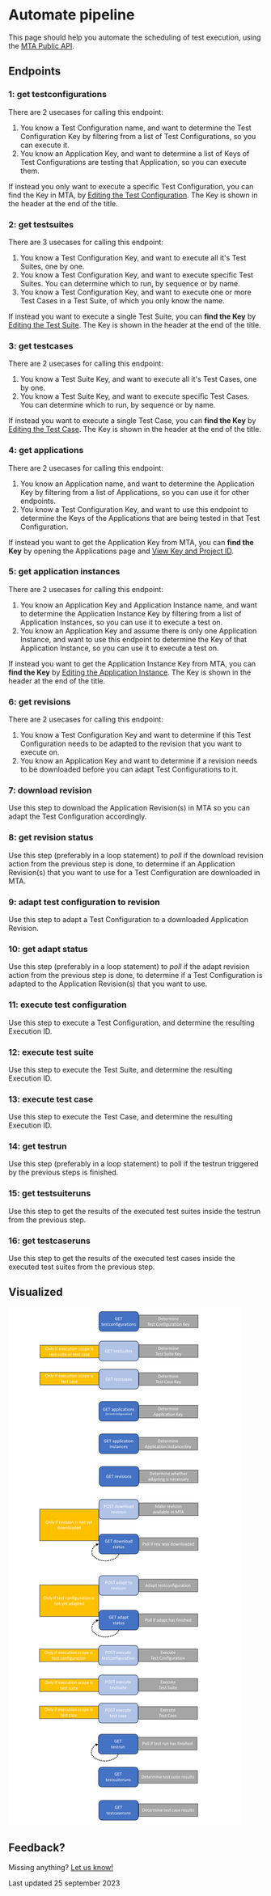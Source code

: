 # Automate pipeline

This page should help you automate the scheduling of test execution, using the [MTA Public API](../../../api).

## Endpoints

### 1: get testconfigurations

There are 2 usecases for calling this endpoint:
1. You know a Test Configuration name, and want to determine the Test Configuration Key by filtering from a list of Test Configurations, so you can execute it.
2. You know an Application Key, and want to determine a list of Keys of Test Configurations are testing that Application, so you can execute them.

If instead you only want to execute a specific Test Configuration, you can find the Key in MTA, by [Editing the Test Configuration](../../../mta/test-configuration#edit-a-test-configuration). The Key is shown in the header at the end of the title.

### 2: get testsuites

There are 3 usecases for calling this endpoint:
1. You know a Test Configuration Key, and want to execute all it's Test Suites, one by one.
2. You know a Test Configuration Key, and want to execute specific Test Suites. You can determine which to run, by sequence or by name.
3. You know a Test Configuration Key, and want to execute one or more Test Cases in a Test Suite, of which you only know the name.

If instead you want to execute a single Test Suite, you can **find the Key** by [Editing the Test Suite](../../../mta/test-suite#edit-a-test-suite). The Key is shown in the header at the end of the title.

### 3: get testcases

There are 2 usecases for calling this endpoint:
1. You know a Test Suite Key, and want to execute all it's Test Cases, one by one.
2. You know a Test Suite Key, and want to execute specific Test Cases. You can determine which to run, by sequence or by name.

If instead you want to execute a single Test Case, you can **find the Key** by [Editing the Test Case](../../../mta/test-suite#edit-a-test-case). The Key is shown in the header at the end of the title.

### 4: get applications

There are 2 usecases for calling this endpoint:
1. You know an Application name, and want to determine the Application Key by filtering from a list of Applications, so you can use it for other endpoints.
2. You know a Test Configuration Key, and want to use this endpoint to determine the Keys of the Applications that are being tested in that Test Configuration.

If instead you want to get the Application Key from MTA, you can **find the Key** by opening the Applications page and [View Key and Project ID](../../../mta/application#view-key-and-project-id). 

### 5: get application instances

There are 2 usecases for calling this endpoint:
1. You know an Application Key and Application Instance name, and want to determine the Application Instance Key by filtering from a list of Application Instances, so you can use it to execute a test on.
2. You know an Application Key and assume there is only one Application Instance, and want to use this endpoint to determine the Key of that Application Instance, so you can use it to execute a test on.

If instead you want to get the Application Instance Key from MTA, you can **find the Key** by [Editing the Application Instance](../../../mta/application-instance#edit-an-application-instance). The Key is shown in the header at the end of the title.

### 6: get revisions

There are 2 usecases for calling this endpoint:
1. You know a Test Configuration Key and want to determine if this Test Configuration needs to be adapted to the revision that you want to execute on.
2. You know an Application Key and want to determine if a revision needs to be downloaded before you can adapt Test Configurations to it.

### 7: download revision

Use this step to download the Application Revision(s) in MTA so you can adapt the Test Configuration accordingly.

### 8: get revision status

Use this step (preferably in a loop statement) to *poll* if the download revision action from the previous step is done, to determine if an Application Revision(s) that you want to use for a Test Configuration are downloaded in MTA.

### 9: adapt test configuration to revision

Use this step to adapt a Test Configuration to a downloaded Application Revision.

### 10: get adapt status

Use this step (preferably in a loop statement) to *poll* if the adapt revision action from the previous step is done, to determine if a Test Configuration is adapted to the Application Revision(s) that you want to use.

### 11: execute test configuration

Use this step to execute a Test Configuration, and determine the resulting Execution ID.

### 12: execute test suite

Use this step to execute the Test Suite, and determine the resulting Execution ID.

### 13: execute test case

Use this step to execute the Test Case, and determine the resulting Execution ID.

### 14: get testrun

Use this step (preferably in a loop statement) to poll if the testrun triggered by the previous steps is finished.

### 15: get testsuiteruns

Use this step to get the results of the executed test suites inside the testrun from the previous step.

### 16: get testcaseruns

Use this step to get the results of the executed test cases inside the executed test suites from the previous step.

## Visualized

![CI/CD flow](../images/cicdflow.png)

## Feedback?
Missing anything? [Let us know!](mailto:support@menditect.com)

Last updated 25 september 2023